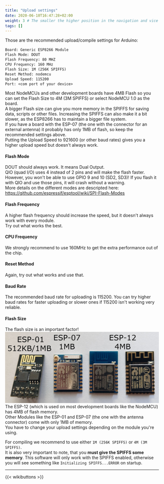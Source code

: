 ```yaml
---
title: "Upload settings"
date: 2020-06-10T16:47:28+02:00
weight: 3 # The smaller the higher position in the navigation and vice versa
tags: []
---
```


Those are the recommended upload/compile settings for Arduino:
```
Board: Generic ESP8266 Module  
Flash Mode: DOUT
Flash Frequency: 80 MHZ
CPU Frequency: 160 MHz
Flash Size: 1M (256K SPIFFS)
Reset Method: nodemcu
Upload Speed: 115200
Port: <com port of your device>
```
Most NodeMCUs and other development boards have 4MB Flash so you can set the Flash Size to 4M (3M SPIFFS) or select NodeMCU 1.0 as the board.  
A bigger Flash size can give you more memory in the SPIFFS for saving data, scripts or other files. Increasing the SPIFFS can also make it a bit slower, as the ESP8266 has to maintain a bigger file system.  
If you have a board with the ESP-07 (the one with the connector for an external antenna) it probably has only 1MB of flash, so keep the recommended settings above.  
Putting the Upload Speed to 921600 (or other baud rates) gives you a higher upload speed but doesn't always work.  

#### Flash Mode
DOUT should always work. It means Dual Output.  
QIO (quad I/O) uses 4 instead of 2 pins and will make the flash faster. However, you won't be able to use GPIO 9 and 10 (SD2, SD3)! If you flash it with QIO and use those pins, it will crash without a warning.  
More details on the different modes are descripted here: https://github.com/espressif/esptool/wiki/SPI-Flash-Modes

#### Flash Frequency
A higher flash frequency should increase the speed, but it doesn't always work with every module.  
Try out what works the best.  

#### CPU Frequency
We strongly recommend to use 160MHz to get the extra performance out of the chip.  

#### Reset Method
Again, try out what works and use that.  

#### Baud Rate
The recommended baud rate for uploading is 115200. You can try higher baud rates for faster uploading or slower ones if 115200 isn't working very reliable.  

#### Flash Size
The flash size is an important factor!  
![PICTURE different esp8266 modules](/media/deauther/esp_modules.jpg?height=400px)  
The ESP-12 (which is used on most development boards like the NodeMCU) has 4MB of flash memory.  
Other Modules like the ESP-01 and ESP-07 (the one with the antenna connector) come with only 1MB of memory.  
You have to change your upload settings depending on the module you're using.  

For compiling we recommend to use either `1M (256K SPIFFS)` or `4M (3M SPIFFS)`.  
It is also very important to note, that you **must give the SPIFFS some memory**. This software will only work with the SPIFFS enabled, otherwise you will see something like `Initializing SPIFFS...ERROR` on startup.  

---

{{< wikibuttons >}}